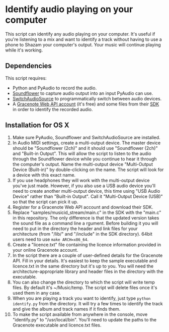 Identify audio playing on your computer
=======================================

This script can identify any audio playing on your computer. It's useful if you're listening to a mix and want to identify a track without having to use a phone to Shazam your computer's output. Your music will continue playing while it's working.

Dependencies
------------

This script requires:

* Python and PyAudio to record the audio.
* [Soundflower](https://github.com/mattingalls/Soundflower) to capture audio output into an input PyAudio can use.
* [SwitchAudioSource](https://github.com/deweller/switchaudio-osx) to programmatically switch between audio devices.
* A [Gracenote Web API account](https://developer.gracenote.com/web-api) (it's free) and some files from their [SDK](https://developer.gracenote.com/gnsdk) in order to identify the recorded audio.

Installation for OS X
---------------------

1. Make sure PyAudio, Soundflower and SwitchAudioSource are installed.
2. In Audio MIDI settings, create a multi-output device. The master device should be "Soundflower (2ch)" and it should use "Soundflower (2ch)" and "Built-in Output". This will allow the script to listen to the audio through the Soundflower device while you continue to hear it through the computer's output. Name the multi-output device "Multi-Output Device (Built-in)" by double-clicking on the name. The script will look for a device with this exact name.
3. If you use headphones they will work with the multi-output device you've just made. However, if you also use a USB audio device you'll need to create another multi-output device, this time using "USB Audio Device" rather than "Built-in Output". Call it "Multi-Output Device (USB)" so that the script can pick it up.
3. Register for a Gracenote Web API account and download their SDK.
5. Replace "samples/musicid_stream/main.c" in the SDK with the "main.c" in this repository. The only difference is that the updated version takes the sound file as a command line a
rgument. Before building it you will need to put in the directory the header and link files for your architecture (from "/lib/" and "/include" in the SDK directory). 64bit users need to use `make ARCH=x86_64`.
6. Create a "licence.txt" file containing the licence information provided in your online Gracenote account.
7. In the script there are a couple of user-defined details for the Gracenote API. Fill in your details. It's easiest to keep the sample executable and licence.txt in the same directory but it's up to you. You will need the architecture-appropriate library and header files in the directory with the executable.
8. You can also change the directory to which the script will write temp files. By default it's ~/Music/temp. The script will delete files once it's used them in any case.
9. When you are playing a track you want to identify, just type `python identify.py` from the directory. It will try a few times to identify the track and give the album and track names if it finds them.
10. To make the script available from anywhere in the console, move "identify.py" to "/usr/local/bin". You'll need to update the paths to the Gracenote executable and licence.txt files.
